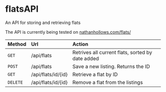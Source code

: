# flatsAPI
An API for storing and retrieving flats

The API is currently being tested on [nathanhollows.com/flats/](https://nathanhollows.com/flats/)

| Method | Url | Action |
|:------ |:--- |:------ |
| `GET`  | /api/flats | Retrives all current flats, sorted by date added |
| `POST` | /api/flats | Save a new listing. Returns the ID | 
| `GET`  | /api/flats/id/{id} | Retrieve a flat by ID |
| `DELETE` | /api/flats/id/{id} | Remove a flat from the listings |
